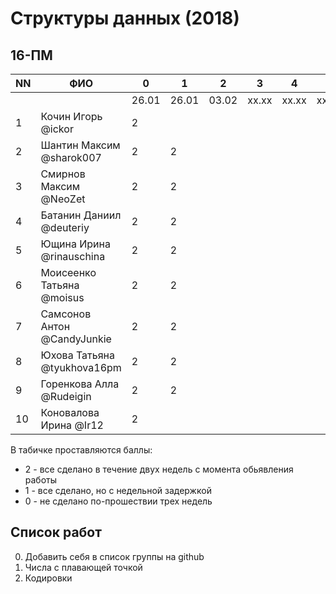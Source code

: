# Структуры данных (2018)
## 16-ПМ

| NN  | ФИО                         | 0     | 1     | 2     | 3     | 4     | 5     | Exam  |
| --- | --------------------------- | ----- | ----- | ----- | ----- | ----- | ----- | ----- |
|     |                             | 26.01 | 26.01 | 03.02 | xx.xx | xx.xx | xx.xx |       |
| 1   | Кочин Игорь @ickor          | 2     |       |       |       |       |       |       |
| 2   | Шантин Максим @sharok007    | 2     | 2     |       |       |       |       |       |
| 3   | Смирнов Максим @NeoZet      | 2     | 2     |       |       |       |       |       |
| 4   | Батанин Даниил  @deuteriy   | 2     | 2     |       |       |       |       |       |
| 5   | Ющина Ирина  @rinauschina   | 2     | 2     |       |       |       |       |       |
| 6   | Моисеенко Татьяна @moisus   | 2     | 2     |       |       |       |       |       |
| 7   | Самсонов Антон @CandyJunkie | 2     | 2     |       |       |       |       |       |
| 8   | Юхова Татьяна @tyukhova16pm | 2     | 2     |       |       |       |       |       |
| 9   | Горенкова Алла  @Rudeigin   | 2     | 2     |       |       |       |       |       |
| 10  | Коновалова Ирина @Ir12      | 2     |       |       |       |       |       |       |

В табичке проставляются баллы:
- 2 - все сделано в течение двух недель с момента обьявления работы
- 1 - все сделано, но с недельной задержкой
- 0 - не сделано по-прошествии трех недель

## Список работ
0. Добавить себя в список группы на github
1. Числа с плавающей точкой
2. Кодировки
